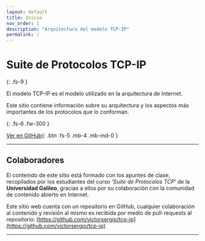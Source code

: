 ```yaml
---
layout: default
title: Inicio
nav_order: 1
description: "Arquitectura del modelo TCP-IP"
permalink: /
---
```


# Suite de Protocolos TCP-IP
{: .fs-9 }

El modelo TCP-IP es el modelo utilizado en la arquitectura de Internet.

Este sitio contiene información sobre su arquitectura y los aspectos más importantes de los protocolos que lo conforman. 


{: .fs-6 .fw-300 }

[Ver en GitHub](https://github.com/victorsergio/tcp-ip){: .btn .fs-5 .mb-4 .mb-md-0 }

---

## Colaboradores

El contenido de este sitio está formado con los apuntes de clase, recopilados por los estudiantes del curso *'Suite de Protocolos TCP'* de la **Universidad Galileo**, gracias a ellos por su colaboración con la comunidad de contenido abierto en Internet.

Este sitio web cuenta con un repositorio en GitHub, cualquier colaboración al contenido y revisión al mismo es recibida por medio de pull-requests al repositorio: [https://github.com/victorsergio/tcp-ip](https://github.com/victorsergio/tcp-ip)

---
<!--
| Nombre    |  GitHub    |
| ---- | ---- |
|Diego Alejandro Alay Castañeda      |      |
|Juan Diego Arias Rossa      |      |
|Maria Jose Bran Paz      |      |
|Carlos Miguel Cetino Mendoza      |      |
|Marvin Rosendo Chiguil Sanchez      |      |
|Nelson Andres Cortez Morales      |      |
|Herbert Josué Dávila Palencia      |      |
|Héctor Enrique Galindo Rivera      |      |
|Swarling Antonio González Reyes      |      |
|Julio Enrique Guzman Barraza      |      |
|Juan Carlos Guzman Perez      |      |
|Jose Manuel Hernandez Castro      |      |
|Anibal Eugenio Leal Guzmán      |      |
|Miguel Angel Lemus Morales      |      |
|Fernando Abraham Lopez Figueroa      |      |
|Rafael Alejandro Mazariegos Rayo      |      |
|Dennis Josue Mejicanos Garcia      |      |
|Jimmy Donaldo Morales Gonzalez      |      |
|Jaime Jose  Javier Ramirez de Paz      |      |
|Jhonatan Jose Rivera Galindo      |      |
|Melvin Roberto Sical Pineda      |      |
|Christian Arturo Tellez Hernandez      |      |
|Melvin Torres      |      |
|Willson Omar Trujillo Brooks      |      |
|Luis Enrique Valenzuela Navarro      |      |
|Santiago JoseWever Lainfiesta      |      |
-->

